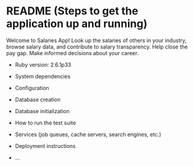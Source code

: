 # README (Steps to get the application up and running)

Welcome to Salaries App! Look up the salaries of others in your industry, browse salary data, and contribute to salary transparency. Help close the pay gap. Make informed decisions about your career. 

* Ruby version: 2.6.1p33

* System dependencies

* Configuration

* Database creation

* Database initialization

* How to run the test suite

* Services (job queues, cache servers, search engines, etc.)

* Deployment instructions

* ...
